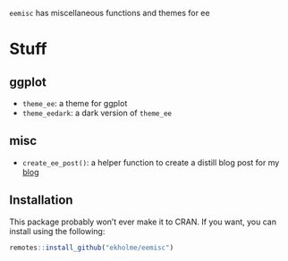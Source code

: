 
`eemisc` has miscellaneous functions and themes for ee

# Stuff

## ggplot

  - `theme_ee`: a theme for ggplot
  - `theme_eedark`: a dark version of `theme_ee`

## misc

  - `create_ee_post()`: a helper function to create a distill blog post
    for my [blog](www.ericekholm.com/blog/)

## Installation

This package probably won’t ever make it to CRAN. If you want, you can
install using the following:

``` r
remotes::install_github("ekholme/eemisc")
```
